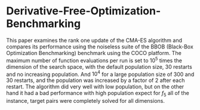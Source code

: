# Derivative-Free-Optimization-Benchmarking
This paper examines the rank one update of the CMA-ES algorithm and compares its performance using the noiseless suite of the BBOB (Black-Box Optimization Benchmarking) benchmark using the COCO platform. The maximum number of function evaluations per run is set to $10^5$ times the dimension of the search space, with the default population size, 30 restarts and no increasing population. And $10^4$ for a large population size of 300 and 30 restarts, and the population was increased by a factor of 2 after each restart. The algorithm did very well with low population, but on the other hand it had a bad performance with high population expect for $f_5$ all of the instance, target pairs were completely solved for all dimensions.
